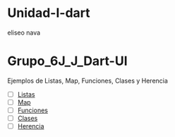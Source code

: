 # Unidad-I-dart
eliseo nava
# Grupo_6J_J_Dart-UI
Ejemplos de Listas, Map, Funciones, Clases y Herencia

 - [ ] [Listas](https://dartpad.dartlang.org/55da9cdae4365838632304b1b5cdd8e9)
 - [ ] [Map](https://dartpad.dartlang.org/bbeea0ea71a6f3992db8c64c7d5917d9)
 - [ ] [Funciones](https://dartpad.dartlang.org/c01be20f85bb7e7471810ddfa59bd06a)
 - [ ] [Clases](https://dartpad.dartlang.org/7a902df191e3bbfe710d685fb7a7def4)
 - [ ] [Herencia](https://dartpad.dartlang.org/109dbcdb6a17482fb2b0fdc5883e4d2c)
